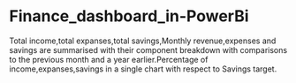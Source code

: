 # Finance_dashboard_in-PowerBi
Total income,total expanses,total savings,Monthly revenue,expenses and savings are summarised with their component breakdown with comparisons to the previous month and a year earlier.Percentage of income,expanses,savings in a single chart with respect to Savings target.
